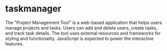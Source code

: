 # taskmanager
The "Project Management Tool" is a web-based application that helps users manage projects and tasks. Users can add and delete users, create tasks, and track task details. The tool uses external resources and frameworks for styling and functionality. JavaScript is expected to power the interactive features.
